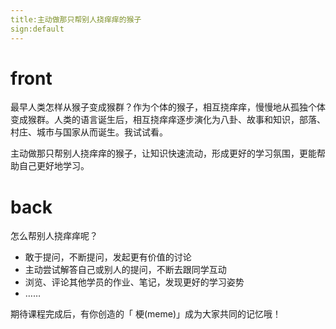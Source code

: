 ```yaml
---
title:主动做那只帮别人挠痒痒的猴子
sign:default
---
```


# front

最早人类怎样从猴子变成猴群？作为个体的猴子，相互挠痒痒，慢慢地从孤独个体变成猴群。人类的语言诞生后，相互挠痒痒逐步演化为八卦、故事和知识，部落、村庄、城市与国家从而诞生。我试试看。

主动做那只帮别人挠痒痒的猴子，让知识快速流动，形成更好的学习氛围，更能帮助自己更好地学习。





# back

怎么帮别人挠痒痒呢？

- 敢于提问，不断提问，发起更有价值的讨论
- 主动尝试解答自己或别人的提问，不断去跟同学互动
- 浏览、评论其他学员的作业、笔记，发现更好的学习姿势
- ……

期待课程完成后，有你创造的「 梗(meme)」成为大家共同的记忆哦！



